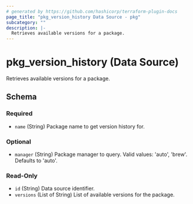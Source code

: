 ```yaml
---
# generated by https://github.com/hashicorp/terraform-plugin-docs
page_title: "pkg_version_history Data Source - pkg"
subcategory: ""
description: |-
  Retrieves available versions for a package.
---
```


# pkg_version_history (Data Source)

Retrieves available versions for a package.



<!-- schema generated by tfplugindocs -->
## Schema

### Required

- `name` (String) Package name to get version history for.

### Optional

- `manager` (String) Package manager to query. Valid values: 'auto', 'brew'. Defaults to 'auto'.

### Read-Only

- `id` (String) Data source identifier.
- `versions` (List of String) List of available versions for the package.
